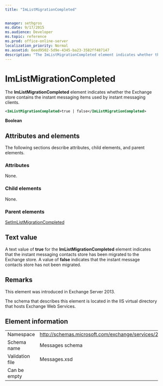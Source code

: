 ```yaml
---
title: "ImListMigrationCompleted"
 
 
manager: sethgros
ms.date: 9/17/2015
ms.audience: Developer
ms.topic: reference
ms.prod: office-online-server
localization_priority: Normal
ms.assetid: 6eed9502-5d9e-4345-ba23-3582ff487147
description: "The ImListMigrationCompleted element indicates whether the Exchange store contains the instant messaging items used by instant messaging clients."
---
```


# ImListMigrationCompleted

The **ImListMigrationCompleted** element indicates whether the Exchange store contains the instant messaging items used by instant messaging clients. 
  
```XML
<ImListMigrationCompleted>true | false</ImListMigrationCompleted>
```

 **Boolean**
## Attributes and elements

The following sections describe attributes, child elements, and parent elements.
  
### Attributes

None.
  
### Child elements

None.
  
### Parent elements

[SetImListMigrationCompleted](setimlistmigrationcompleted.md)
  
## Text value

A text value of **true** for the **ImListMigrationCompleted** element indicates that the instant messaging contacts store has been migrated to the Exchange store. A value of **false** indicates that the instant message contacts store has not been migrated. 
  
## Remarks

This element was introduced in Exchange Server 2013.
  
The schema that describes this element is located in the IIS virtual directory that hosts Exchange Web Services.
  
## Element information

|||
|:-----|:-----|
|Namespace  <br/> |http://schemas.microsoft.com/exchange/services/2006/messages  <br/> |
|Schema name  <br/> |Messages schema  <br/> |
|Validation file  <br/> |Messages.xsd  <br/> |
|Can be empty  <br/> ||
   

